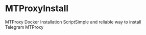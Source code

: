 # MTProxyInstall
MTProxy Docker Installation ScriptSimple and reliable way to install Telegram MTProxy
